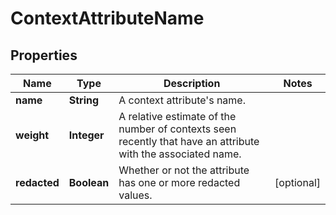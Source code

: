 

# ContextAttributeName


## Properties

| Name | Type | Description | Notes |
|------------ | ------------- | ------------- | -------------|
|**name** | **String** | A context attribute&#39;s name. |  |
|**weight** | **Integer** | A relative estimate of the number of contexts seen recently that have an attribute with the associated name. |  |
|**redacted** | **Boolean** | Whether or not the attribute has one or more redacted values. |  [optional] |



